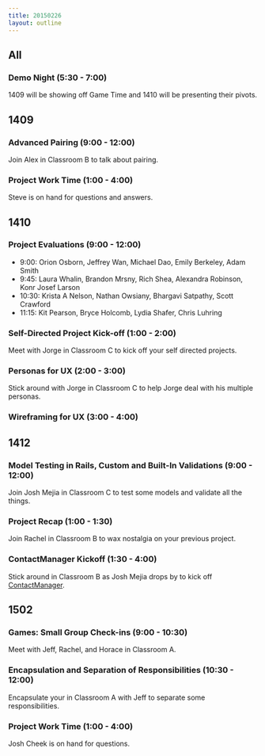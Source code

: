 ```yaml
---
title: 20150226
layout: outline
---
```


## All

### Demo Night (5:30 - 7:00)

1409 will be showing off Game Time and 1410 will be presenting their pivots.

## 1409

### Advanced Pairing (9:00 - 12:00)

Join Alex in Classroom B to talk about pairing.

### Project Work Time (1:00 - 4:00)

Steve is on hand for questions and answers.

## 1410

### Project Evaluations (9:00 - 12:00)

* 9:00: Orion Osborn, Jeffrey Wan, Michael Dao, Emily Berkeley, Adam Smith
* 9:45: Laura Whalin, Brandon Mrsny, Rich Shea, Alexandra Robinson, Konr Josef Larson
* 10:30: Krista A Nelson, Nathan Owsiany, Bhargavi Satpathy, Scott Crawford
* 11:15: Kit Pearson, Bryce Holcomb, Lydia Shafer, Chris Luhring

### Self-Directed Project Kick-off (1:00 - 2:00)

Meet with Jorge in Classroom C to kick off your self directed projects.

### Personas for UX (2:00 - 3:00)

Stick around with Jorge in Classroom C to help Jorge deal with his multiple personas.

### Wireframing for UX (3:00 - 4:00)

## 1412

### Model Testing in Rails, Custom and Built-In Validations (9:00 - 12:00)

Join Josh Mejia in Classroom C to test some models and validate all the things.

### Project Recap (1:00 - 1:30)

Join Rachel in Classroom B to wax nostalgia on your previous project.

### ContactManager Kickoff (1:30 - 4:00)

Stick around in Classroom B as Josh Mejia drops by to kick off [ContactManager](http://tutorials.jumpstartlab.com/projects/contact_manager.html).

## 1502

### Games: Small Group Check-ins (9:00 - 10:30)

Meet with Jeff, Rachel, and Horace in Classroom A.

### Encapsulation and Separation of Responsibilities (10:30 - 12:00)

Encapsulate your in Classroom A with Jeff to separate some responsibilities.

### Project Work Time (1:00 - 4:00)

Josh Cheek is on hand for questions.
